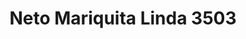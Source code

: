 ---
title: "Neto Mariquita Linda 3503"
url: /nezahualcoyotl/neto-mariquita-linda-3503/
shop: Supermarkt
---